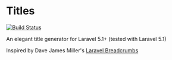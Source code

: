 # Titles

[![Build Status](https://travis-ci.org/zxz054321/titles.svg?branch=master)](https://travis-ci.org/zxz054321/titles)

An elegant title generator for Laravel 5.1+ (tested with Laravel 5.1)

Inspired by Dave James Miller's [Laravel Breadcrumbs](https://github.com/davejamesmiller/laravel-breadcrumbs)